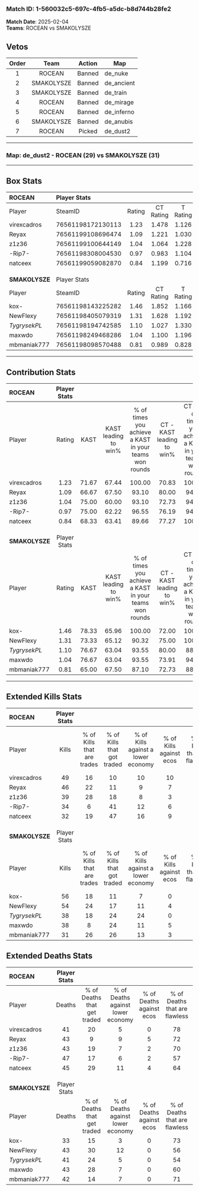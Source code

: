 ### Match ID: 1-560032c5-697c-4fb5-a5dc-b8d744b28fe2  
**Match Date**: 2025-02-04  
**Teams**: ROCEAN vs SMAKOLYSZE  

## Vetos  

| Order | Team | Action | Map |
| :---: | :--: | :----: | --- |
| 1 | ROCEAN | Banned | de_nuke |
| 2 | SMAKOLYSZE | Banned | de_ancient |
| 3 | SMAKOLYSZE | Banned | de_train |
| 4 | ROCEAN | Banned | de_mirage |
| 5 | ROCEAN | Banned | de_inferno |
| 6 | SMAKOLYSZE | Banned | de_anubis |
| 7 | ROCEAN | Picked | de_dust2 |

---  

### **Map**: de_dust2 - ROCEAN (29) vs SMAKOLYSZE (31)  
---  

## Box Stats  

| **ROCEAN**     | Player Stats      |        |           |          |       |      |       |         |        |      |     |
| :- | :- | :-: | :-: | :-: | :-: | :-: | :-: | :-: | :-: | :-: | :-: |
| Player         | SteamID           | Rating | CT Rating | T Rating | KAST  | ADR  | Kills | Assists | Deaths | K/D  | HS% |
| virexcadros    | 76561198172130113 |  1.23  |   1.478   |  1.126   | 71.67 | 85.6 |  49   |   18    |   41   | 1.20 | 38  |
| Reyax          | 76561199108696474 |  1.09  |   1.221   |  1.030   | 66.67 | 77.5 |  46   |    8    |   43   | 1.07 | 69  |
| z1z36          | 76561199100644149 |  1.04  |   1.064   |  1.228   | 75.00 | 68.8 |  39   |   16    |   43   | 0.91 | 51  |
| -Rip7-         | 76561198308004530 |  0.97  |   0.983   |  1.104   | 75.00 | 76.8 |  34   |   25    |   47   | 0.72 | 58  |
| natceex        | 76561199059082870 |  0.84  |   1.199   |  0.716   | 68.33 | 62.3 |  32   |   10    |   45   | 0.71 | 71  |
|                |                   |        |           |          |       |      |       |         |        |      |     |
|                |                   |        |           |          |       |      |       |         |        |      |     |
|                |                   |        |           |          |       |      |       |         |        |      |     |
| **SMAKOLYSZE** | Player Stats      |        |           |          |       |      |       |         |        |      |     |
| Player         | SteamID           | Rating | CT Rating | T Rating | KAST  | ADR  | Kills | Assists | Deaths | K/D  | HS% |
| kox-           | 76561198143225282 |  1.46  |   1.852   |  1.166   | 78.33 | 94.0 |  56   |    9    |   33   | 1.70 | 16  |
| NewFlexy       | 76561198405079319 |  1.31  |   1.628   |  1.192   | 73.33 | 92.5 |  54   |   10    |   43   | 1.26 | 59  |
| _TygrysekPL_   | 76561198194742585 |  1.10  |   1.027   |  1.330   | 76.67 | 78.8 |  38   |   24    |   41   | 0.93 | 57  |
| maxwdo         | 76561198249468286 |  1.04  |   1.100   |  1.196   | 76.67 | 71.7 |  38   |   14    |   43   | 0.88 | 50  |
| mbmaniak777    | 76561198098570488 |  0.81  |   0.989   |  0.828   | 65.00 | 56.4 |  31   |   11    |   42   | 0.74 | 45  |
---  

## Contribution Stats  

| **ROCEAN**     | Player Stats |       |                      |                                                        |                           |                                                             |                          |                                                            |
| :- | :-: | :-: | :-: | :-: | :-: | :-: | :-: | :-: |
| Player         |    Rating    | KAST  | KAST leading to win% | % of times you achieve a KAST in your teams won rounds | CT - KAST leading to win% | CT - % of times you achieve a KAST in your teams won rounds | T - KAST leading to win% | T - % of times you achieve a KAST in your teams won rounds |
| virexcadros    |     1.23     | 71.67 |        67.44         |                         100.00                         |           70.83           |                           100.00                            |          63.16           |                           100.00                           |
| Reyax          |     1.09     | 66.67 |        67.50         |                         93.10                          |           80.00           |                            94.12                            |          55.00           |                           91.67                            |
| z1z36          |     1.04     | 75.00 |        60.00         |                         93.10                          |           72.73           |                            94.12                            |          47.83           |                           91.67                            |
| -Rip7-         |     0.97     | 75.00 |        62.22         |                         96.55                          |           76.19           |                            94.12                            |          50.00           |                           100.00                           |
| natceex        |     0.84     | 68.33 |        63.41         |                         89.66                          |           77.27           |                           100.00                            |          47.37           |                           75.00                            |
|                |              |       |                      |                                                        |                           |                                                             |                          |                                                            |
|                |              |       |                      |                                                        |                           |                                                             |                          |                                                            |
|                |              |       |                      |                                                        |                           |                                                             |                          |                                                            |
| **SMAKOLYSZE** | Player Stats |       |                      |                                                        |                           |                                                             |                          |                                                            |
| Player         |    Rating    | KAST  | KAST leading to win% | % of times you achieve a KAST in your teams won rounds | CT - KAST leading to win% | CT - % of times you achieve a KAST in your teams won rounds | T - KAST leading to win% | T - % of times you achieve a KAST in your teams won rounds |
| kox-           |     1.46     | 78.33 |        65.96         |                         100.00                         |           72.00           |                           100.00                            |          59.09           |                           100.00                           |
| NewFlexy       |     1.31     | 73.33 |        65.12         |                         90.32                          |           75.00           |                           100.00                            |          52.63           |                           76.92                            |
| _TygrysekPL_   |     1.10     | 76.67 |        63.04         |                         93.55                          |           80.00           |                            88.89                            |          50.00           |                           100.00                           |
| maxwdo         |     1.04     | 76.67 |        63.04         |                         93.55                          |           73.91           |                            94.44                            |          52.17           |                           92.31                            |
| mbmaniak777    |     0.81     | 65.00 |        67.50         |                         87.10                          |           72.73           |                            88.89                            |          61.11           |                           84.62                            |
---  

## Extended Kills Stats  

| **ROCEAN**     | Player Stats |                            |                            |                                    |                         |                              |                                 |                                       |                    |           |
| :- | :-: | :-: | :-: | :-: | :-: | :-: | :-: | :-: | :-: | :-: |
| Player         |    Kills     | % of Kills that are trades | % of Kills that got traded | % of Kills against a lower economy | % of Kills against ecos | % of Kills that are flawless | % of Kills that are close duels | % of Kills that are assisted by flash | Pistol Round Kills | AWP Kills |
| virexcadros    |      49      |             16             |             10             |                 10                 |           10            |              78              |                4                |                   4                   |         18         |     2     |
| Reyax          |      46      |             22             |             11             |                 9                  |            7            |              57              |                9                |                   7                   |         1          |     2     |
| z1z36          |      39      |             28             |             18             |                 8                  |            3            |              51              |               13                |                   3                   |         9          |     1     |
| -Rip7-         |      34      |             6              |             41             |                 12                 |            6            |              53              |               15                |                   9                   |         1          |     1     |
| natceex        |      32      |             19             |             47             |                 16                 |            9            |              72              |                6                |                   6                   |         1          |     0     |
|                |              |                            |                            |                                    |                         |                              |                                 |                                       |                    |           |
|                |              |                            |                            |                                    |                         |                              |                                 |                                       |                    |           |
|                |              |                            |                            |                                    |                         |                              |                                 |                                       |                    |           |
| **SMAKOLYSZE** | Player Stats |                            |                            |                                    |                         |                              |                                 |                                       |                    |           |
| Player         |    Kills     | % of Kills that are trades | % of Kills that got traded | % of Kills against a lower economy | % of Kills against ecos | % of Kills that are flawless | % of Kills that are close duels | % of Kills that are assisted by flash | Pistol Round Kills | AWP Kills |
| kox-           |      56      |             18             |             11             |                 7                  |            0            |              73              |                5                |                   2                   |         37         |     0     |
| NewFlexy       |      54      |             24             |             17             |                 11                 |            4            |              67              |                9                |                   9                   |         0          |     2     |
| _TygrysekPL_   |      38      |             18             |             24             |                 24                 |            0            |              63              |                5                |                   0                   |         2          |     1     |
| maxwdo         |      38      |             8              |             24             |                 11                 |            5            |              66              |               13                |                   3                   |         0          |     1     |
| mbmaniak777    |      31      |             26             |             26             |                 13                 |            3            |              74              |               10                |                   6                   |         0          |     2     |
## Extended Deaths Stats  

| **ROCEAN**     | Player Stats |                             |                                   |                          |                               |                            |                           |               |
| :- | :-: | :-: | :-: | :-: | :-: | :-: | :-: | :-: |
| Player         |    Deaths    | % of Deaths that get traded | % of Deaths against lower economy | % of Deaths against ecos | % of Deaths that are flawless | % of Deaths that are close | % of Deaths while blinded | Deaths to AWP |
| virexcadros    |      41      |             20              |                 5                 |            0             |              78               |             2              |             7             |       8       |
| Reyax          |      43      |              9              |                 9                 |            5             |              72               |             12             |             0             |      10       |
| z1z36          |      43      |             19              |                 7                 |            2             |              70               |             12             |             5             |       8       |
| -Rip7-         |      47      |             17              |                 6                 |            2             |              57               |             9              |             2             |       6       |
| natceex        |      45      |             29              |                11                 |            4             |              64               |             7              |             7             |       7       |
|                |              |                             |                                   |                          |                               |                            |                           |               |
|                |              |                             |                                   |                          |                               |                            |                           |               |
|                |              |                             |                                   |                          |                               |                            |                           |               |
| **SMAKOLYSZE** | Player Stats |                             |                                   |                          |                               |                            |                           |               |
| Player         |    Deaths    | % of Deaths that get traded | % of Deaths against lower economy | % of Deaths against ecos | % of Deaths that are flawless | % of Deaths that are close | % of Deaths while blinded | Deaths to AWP |
| kox-           |      33      |             15              |                 3                 |            0             |              73               |             6              |             6             |       5       |
| NewFlexy       |      43      |             30              |                12                 |            0             |              56               |             16             |             7             |       3       |
| _TygrysekPL_   |      41      |             24              |                 5                 |            0             |              54               |             7              |             2             |       8       |
| maxwdo         |      43      |             28              |                 7                 |            0             |              60               |             12             |             9             |       7       |
| mbmaniak777    |      42      |             14              |                 7                 |            0             |              71               |             2              |             2             |       7       |
